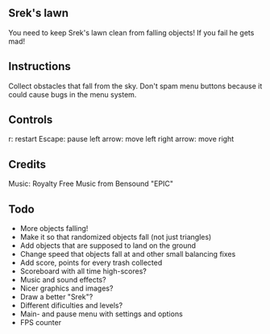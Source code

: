 ## Srek's lawn
You need to keep Srek's lawn clean from falling objects! If you fail he gets mad!

## Instructions
Collect obstacles that fall from the sky. Don't spam menu buttons because it could cause bugs in the menu system.

## Controls
r: restart
Escape: pause
left arrow: move left
right arrow: move right

## Credits
Music: Royalty Free Music from Bensound "EPIC"

## Todo
- More objects falling!
- Make it so that randomized objects fall (not just triangles)
- Add objects that are supposed to land on the ground
- Change speed that objects fall at and other small balancing fixes
- Add score, points for every trash collected
- Scoreboard with all time high-scores?
- Music and sound effects?
- Nicer graphics and images?
- Draw a better "Srek"?
- Different dificulties and levels?
- Main- and pause menu with settings and options
- FPS counter
